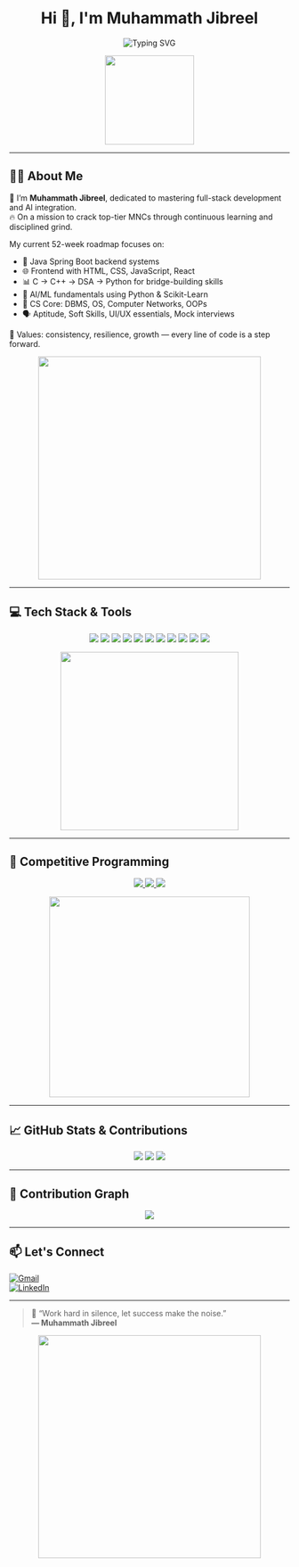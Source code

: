 <h1 align="center">Hi 👋, I'm Muhammath Jibreel</h1>
<p align="center">
  <img src="https://readme-typing-svg.herokuapp.com?font=Fira+Code&size=24&pause=1000&center=true&vCenter=true&width=500&lines=Full+Stack+Developer+|+Java+Spring+Boot;DSA+%7C+Python+%7C+AI+Grinder;Building+My+Way+to+Top+MNCs" alt="Typing SVG" />
</p>

<p align="center">
  <img src="https://media.giphy.com/media/26tn33aiTi1jkl6H6/giphy.gif" width="160px" />
</p>

---

## 🙋‍♂️ About Me

🌟 I’m **Muhammath Jibreel**, dedicated to mastering full-stack development and AI integration.  
🔥 On a mission to crack top-tier MNCs through continuous learning and disciplined grind.

My current 52-week roadmap focuses on:
- 🚀 Java Spring Boot backend systems  
- 🌐 Frontend with HTML, CSS, JavaScript, React  
- 📊 C → C++ → DSA → Python for bridge-building skills  
- 🤖 AI/ML fundamentals using Python & Scikit-Learn  
- 🧠 CS Core: DBMS, OS, Computer Networks, OOPs  
- 🗣️ Aptitude, Soft Skills, UI/UX essentials, Mock interviews  

📌 Values: consistency, resilience, growth — every line of code is a step forward.

<p align="center">
  <img src="https://media.giphy.com/media/qgQUggAC3Pfv687qPC/giphy.gif" width="400px"/>
</p>

---

## 💻 Tech Stack & Tools

<p align="center">
  <img src="https://img.shields.io/badge/Java-ED8B00?style=for-the-badge&logo=java&logoColor=white" />
  <img src="https://img.shields.io/badge/SpringBoot-6DB33F?style=for-the-badge&logo=springboot&logoColor=white" />
  <img src="https://img.shields.io/badge/HTML5-E34F26?style=for-the-badge&logo=html5&logoColor=white" />
  <img src="https://img.shields.io/badge/CSS3-1572B6?style=for-the-badge&logo=css3&logoColor=white" />
  <img src="https://img.shields.io/badge/JavaScript-F7DF1E?style=for-the-badge&logo=javascript&logoColor=black" />
  <img src="https://img.shields.io/badge/React-20232A?style=for-the-badge&logo=react&logoColor=61DAFB" />
  <img src="https://img.shields.io/badge/MySQL-00758F?style=for-the-badge&logo=mysql&logoColor=white" />
  <img src="https://img.shields.io/badge/MongoDB-4EA94B?style=for-the-badge&logo=mongodb&logoColor=white" />
  <img src="https://img.shields.io/badge/Python-3776AB?style=for-the-badge&logo=python&logoColor=white" />
  <img src="https://img.shields.io/badge/Git-F05032?style=for-the-badge&logo=git&logoColor=white" />
  <img src="https://img.shields.io/badge/GitHub-000?style=for-the-badge&logo=github&logoColor=white" />
</p>

<p align="center">
  <img src="https://media.giphy.com/media/IdyAQJVN2kVPNUrojM/giphy.gif" width="320px" />
</p>

---

## 🧠 Competitive Programming

<p align="center">
  <a href="#" target="_blank">
    <img src="https://img.shields.io/badge/LeetCode-FFA116?style=for-the-badge&logo=leetcode&logoColor=white" />
  </a>
  <a href="#" target="_blank">
    <img src="https://img.shields.io/badge/HackerRank-2EC866?style=for-the-badge&logo=hackerrank&logoColor=white" />
  </a>
  <a href="#" target="_blank">
    <img src="https://img.shields.io/badge/GeeksforGeeks-0F9D58?style=for-the-badge&logo=geeksforgeeks&logoColor=white" />
  </a>
</p>

<p align="center">
  <img src="https://media.giphy.com/media/Y4ak9Ki2GZCbJxAnJD/giphy.gif" width="360px" />
</p>

---

## 📈 GitHub Stats & Contributions

<p align="center">
  <img src="https://github-readme-stats.vercel.app/api?username=muhammathjibreel25&show_icons=true&theme=tokyonight" />
  <img src="https://github-readme-streak-stats.herokuapp.com?user=muhammathjibreel25&theme=tokyonight" />
  <img src="https://github-readme-stats.vercel.app/api/top-langs/?username=muhammathjibreel25&layout=compact&theme=tokyonight" />
</p>

---

## 🧩 Contribution Graph

<p align="center">
  <img src="https://github-readme-activity-graph.vercel.app/graph?username=muhammathjibreel25&theme=react-dark&hide_border=true" />
</p>

---

## 📫 Let's Connect

[![Gmail](https://img.shields.io/badge/-your-email@gmail.com-c14438?style=flat&logo=Gmail&logoColor=white)](mailto:your-email@gmail.com)  
[![LinkedIn](https://img.shields.io/badge/LinkedIn-blue?style=flat&logo=linkedin&logoColor=white)](https://linkedin.com/in/your-profile)

---

> 💬 “Work hard in silence, let success make the noise.”  
> **— Muhammath Jibreel**

<p align="center">
  <img src="https://media.giphy.com/media/bGgsc5mWoryfgKBx1u/giphy.gif" width="400px" />
</p>

